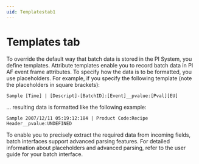 ```yaml
---
uid: Templatestab1
---
```


# Templates tab

To override the default way that batch data is stored in the PI System, you define templates. Attribute templates enable you to record batch data in PI AF event frame attributes. To specify how the data is to be formatted, you use placeholders. For example, if you specify the following template (note the placeholders in square brackets):

```
Sample [Time] | [Descript]-[BatchID]:[Event]__pvalue:[Pval][EU]
```
... resulting data is formatted like the following example:

```
Sample 2007/12/11 05:19:12:184 | Product Code:Recipe Header__pvalue:UNDEFINED
```

To enable you to precisely extract the required data from incoming fields, batch interfaces support advanced parsing features. For detailed information about placeholders and advanced parsing, refer to the user guide for your batch interface.
